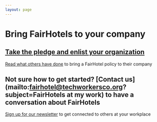 ```yaml
---
layout: page
---
```


# Bring FairHotels to your company



## [Take the pledge and enlist your organization](http://www.fairhotel.org/sign-fairhotel-partner)

[Read what others have done](https://medium.com/@pagepant/consumer-power-in-the-trump-era-tech-hotel-workers-united-b612548a7336) to bring a FairHotel policy to their company


## Not sure how to get started? [Contact us](mailto:fairhotel@techworkersco.org?subject=FairHotels at my work) to have a conversation about FairHotels



[Sign up for our newsletter](http://techworkerscoalition.us11.list-manage.com/subscribe?u=194e57c175176cfd13007a197&id=7cb85d276a) to get connected to others at your workplace

